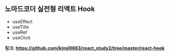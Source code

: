 ## 노마드코더 실전형 리액트 Hook
- useEffect
- useTitle
- useRef
- useClick

**링크: https://github.com/kimji9663/react_study2/tree/master/react-hook**